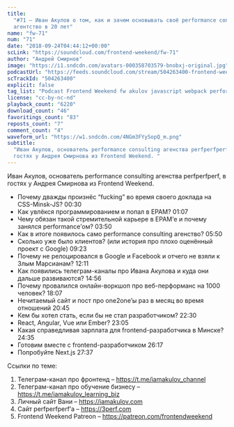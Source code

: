 ```yaml
---
title:
  "#71 – Иван Акулов о том, как и зачем основывать своё performance consulting
  агентство в 20 лет"
name: "fw-71"
num: "71"
date: "2018-09-24T04:44:12+00:00"
scLink: "https://soundcloud.com/frontend-weekend/fw-71"
author: "Андрей Смирнов"
image: "https://i1.sndcdn.com/avatars-000358703579-bnobxj-original.jpg"
podcastUrl: "https://feeds.soundcloud.com/stream/504263400-frontend-weekend-fw-71.m4a"
scTrackId: "504263400"
explicit: false
tag_list: "Podcast Frontend Weekend fw akulov javascript webpack performance"
license: "cc-by-nc-nd"
playback_count: "6220"
download_count: "46"
favoritings_count: "83"
reposts_count: "7"
comment_count: "4"
waveform_url: "https://w1.sndcdn.com/4NGm3FYySopQ_m.png"
subtitle:
  "Иван Акулов, основатель performance consulting агенства perfperfperf, в
  гостях у Андрея Смирнова из Frontend Weekend. "
---
```


Иван Акулов, основатель performance consulting агенства perfperfperf, в гостях у
Андрея Смирнова из Frontend Weekend.

- Почему дважды произнёс “fucking” во время своего доклада на CSS-Minsk-JS?
  <timecode sec="30">00:30</timecode>
- Как увлёкся программированием и попал в EPAM?
  <timecode sec="67">01:07</timecode>
- Чему обязан такой стремительной карьере в EPAM’е и почему занялся
  performance’ом? <timecode sec="230">03:50</timecode>
- Как в итоге появилось само performance consulting агенство?
  <timecode sec="350">05:50</timecode>
- Сколько уже было клиентов? (или история про плохо оценённый проект с Google)
  <timecode sec="563">09:23</timecode>
- Почему не релоцировался в Google и Facebook и отчего не взяли к Злым
  Марсианам? <timecode sec="731">12:11</timecode>
- Как появились телеграм-каналы про Ивана Акулова и куда они дальше развиваются?
  <timecode sec="896">14:56</timecode>
- Почему провалился онлайн-воркшоп про веб-перформанс на 1000 человек?
  <timecode sec="1087">18:07</timecode>
- Нечитаемый сайт и пост про one2one’ы раз в месяц во время отношений
  <timecode sec="1245">20:45</timecode>
- Кем бы хотел стать, если бы не стал разработчиком?
  <timecode sec="1350">22:30</timecode>
- React, Angular, Vue или Ember? <timecode sec="1385">23:05</timecode>
- Какая справедливая зарплата для frontend-разработчика в Минске?
  <timecode sec="1475">24:35</timecode>
- Готовим вместе с frontend-разработчиком <timecode sec="1577">26:17</timecode>
- Попробуйте Next.js <timecode sec="1657">27:37</timecode>

Ссылки по теме:

1. Телеграм-канал про фронтенд – <https://t.me/iamakulov_channel>
2. Телеграм-канал про обучение бизнесу – <https://t.me/iamakulov_learning_biz>
3. Личный сайт Вани – <https://iamakulov.com>
4. Сайт perfperfperf’а – <https://3perf.com>
5. Frontend Weekend Patreon – <https://patreon.com/frontendweekend>
